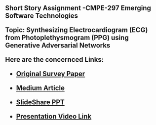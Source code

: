 <b><h2>Short Story Assignment -CMPE-297 Emerging Software Technologies</b>

Topic: Synthesizing Electrocardiogram (ECG) from Photoplethysmogram (PPG) using Generative Adversarial Networks<br>

Here are the concernced Links:<br>
* [Original Survey Paper](https://arxiv.org/abs/2010.00104 "Survey Paper")

* [Medium Article](https://srisruthichilukuri.medium.com/synthesizing-electrocardiogram-ecg-from-photoplethysmogram-ppg-using-generative-adversarial-60c9724d9e70 "Medium Article")

* [SlideShare PPT](https://www.slideshare.net/SriSruthiChilukuri/synthesizing-ecg-from-ppg-using-gans "SlideShare Presentation")

* [Presentation Video Link](https://www.youtube.com/watch?v=VMWW03P1dCg
"Youtube Link of Presentation")
